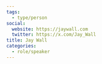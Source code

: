```yaml
---
tags:
  - type/person
social:
  website: https://jaywall.com
  twitter: https://x.com/Jay_Wall
title: Jay Wall
categories:
  - role/speaker
---
```

